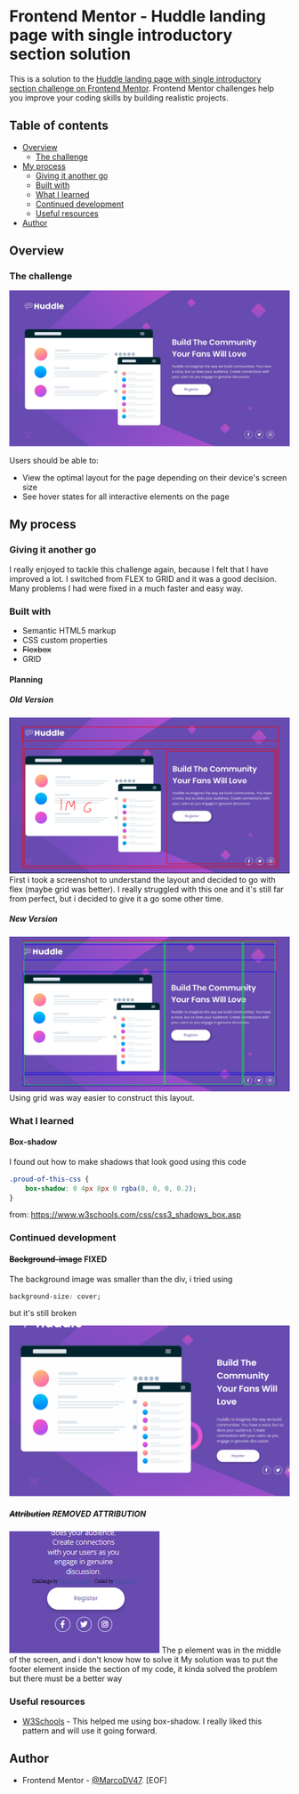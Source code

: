 # Frontend Mentor - Huddle landing page with single introductory section solution

This is a solution to the [Huddle landing page with single introductory section challenge on Frontend Mentor](https://www.frontendmentor.io/challenges/huddle-landing-page-with-a-single-introductory-section-B_2Wvxgi0). Frontend Mentor challenges help you improve your coding skills by building realistic projects.

## Table of contents

- [Overview](#overview)
  - [The challenge](#the-challenge)
- [My process](#my-process)
  - [Giving it another go](#giving-it-another-go)
  - [Built with](#built-with)
  - [What I learned](#what-i-learned)
  - [Continued development](#continued-development)
  - [Useful resources](#useful-resources)
- [Author](#author)

## Overview

### The challenge

![Screenshot of the challenge](./design/desktop-design.jpg/)

Users should be able to:

- View the optimal layout for the page depending on their device's screen size
- See hover states for all interactive elements on the page

## My process

### Giving it another go

I really enjoyed to tackle this challenge again, because I felt that I have improved a lot. I switched from FLEX to GRID and it was a good decision. Many problems I had were fixed in a much faster and easy way.

### Built with

- Semantic HTML5 markup
- CSS custom properties
- ~~Flexbox~~
- GRID

#### Planning

##### Old Version

![Old-planning-screenshot](./report/old-layout(FLEX).png/)
First i took a screenshot to understand the layout and decided to go with flex (maybe grid was better).
I really struggled with this one and it's still far from perfect, but i decided to give it a go some other time.

##### New Version

![New-planning-screenshot](./report/grid.png)
Using grid was way easier to construct this layout.

### What I learned

#### Box-shadow

I found out how to make shadows that look good using this code

```css
.proud-of-this-css {
    box-shadow: 0 4px 8px 0 rgba(0, 0, 0, 0.2);
}
```

from: <https://www.w3schools.com/css/css3_shadows_box.asp>

### Continued development

#### ~~Background-image~~ FIXED

The background image was smaller than the div, i tried using

```css
background-size: cover;
```

but it's still broken

![gif of the shrinking layout showing the bugged backgroung image](./report/Background.gif/)

##### ~~Attribution~~ REMOVED ATTRIBUTION

![Screenshoot of the attribution text placed in the middle of the page](./report/atribuicoes.png/)
The p element was in the middle of the screen, and i don't know how to solve it
My solution was to put the footer element inside the section of my code, it kinda solved the problem but there must be a better way

### Useful resources

- [W3Schools](https://www.w3schools.com/css/css3_shadows_box.asp) - This helped me using box-shadow. I really liked this pattern and will use it going forward.

## Author

- Frontend Mentor - [@MarcoDV47](https://www.frontendmentor.io/profile/MarcoDV47).
[EOF]
